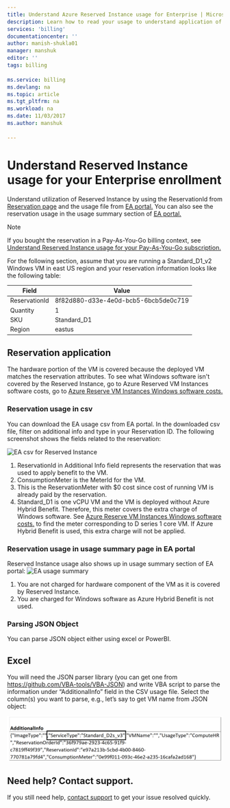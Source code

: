 ```yaml
---
title: Understand Azure Reserved Instance usage for Enterprise | Microsoft Docs
description: Learn how to read your usage to understand application of  Reserved Instance for your Enterprise enrollment.
services: 'billing'
documentationcenter: ''
author: manish-shukla01
manager: manshuk
editor: ''
tags: billing

ms.service: billing
ms.devlang: na
ms.topic: article
ms.tgt_pltfrm: na
ms.workload: na
ms.date: 11/03/2017
ms.author: manshuk

---
```

# Understand  Reserved Instance usage for your Enterprise enrollment
Understand utilization of Reserved Instance by using the ReservationId from [Reservation page](https://portal.azure.com/?microsoft_azure_marketplace_ItemHideKey=Reservations&Microsoft_Azure_Reservations=true#blade/Microsoft_Azure_Reservations/ReservationsBrowseBlade ) and the usage file from [EA portal.](https://ea.azure.com) You can also see the reservation usage in the usage summary section of [EA portal.](https://ea.azure.com)

>[!NOTE]
>If you bought the reservation in a Pay-As-You-Go billing context, see [Understand Reserved Instance usage for your Pay-As-You-Go subscription.](billing-understand-reserved-instance-usage.md)

For the following section, assume that you are running a Standard_D1_v2 Windows VM in east US region and your reservation information looks like the following table:

| Field | Value |
|---| --- |
|ReservationId |8f82d880-d33e-4e0d-bcb5-6bcb5de0c719|
|Quantity |1|
|SKU | Standard_D1|
|Region | eastus |

## Reservation application

The hardware portion of the VM is covered because the deployed VM matches the reservation attributes. To see what Windows software isn't covered by the Reserved Instance, go to Azure Reserved VM Instances software costs, go to [Azure Reserve VM Instances Windows software costs.](billing-reserved-instance-windows-software-costs.md)


### Reservation usage in csv
You can download the EA usage csv from EA portal. In the downloaded csv file, filter on additional info and type in your Reservation ID. The following screenshot shows the fields related to the reservation:

![EA csv for Reserved Instance](./media/billing-understand-reserved-instance-usage-ea/billing-ea-reserved-instance-csv.png)

1. ReservationId in Additional Info field represents the reservation that was used to apply benefit to the VM.
2. ConsumptionMeter is the MeterId for the VM.
3. This is the ReservationMeter with $0 cost since cost of running VM is already paid by the reservation. 
4. Standard_D1 is one vCPU VM and the VM is deployed without Azure Hybrid Benefit. Therefore, this meter covers the extra charge of Windows software. See [Azure Reserve VM Instances Windows software costs.](billing-reserved-instance-windows-software-costs.md) to find the meter corresponding to D series 1 core VM. If Azure Hybrid Benefit is used, this extra charge will not be applied.

### Reservation usage in usage summary page in EA portal

Reserved Instance usage also shows up in usage summary section of EA portal:
![EA usage summary](./media/billing-understand-reserved-instance-usage-ea/billing-ea-reserved-instance-usagesummary.png)

1. You are not charged for hardware component of the VM as it is covered by Reserved Instance. 
2. You are charged for Windows software as Azure Hybrid Benefit is not used. 

### Parsing JSON Object
You can parse JSON object either using excel or PowerBI.

## Excel
You will need the JSON parser library (you can get one from https://github.com/VBA-tools/VBA-JSON) and write VBA script to parse the information under “AdditionalInfo” field in the CSV usage file.
Select the column(s) you want to parse, e.g., let’s say to get VM name from JSON object:

![Reserved VM Instance application](media/billing-reserved-vm-instance-application/AdditionalInfo.png)
## Need help? Contact support.

If you still need help, [contact support](https://portal.azure.com/?#blade/Microsoft_Azure_Support/HelpAndSupportBlade) to get your issue resolved quickly.
